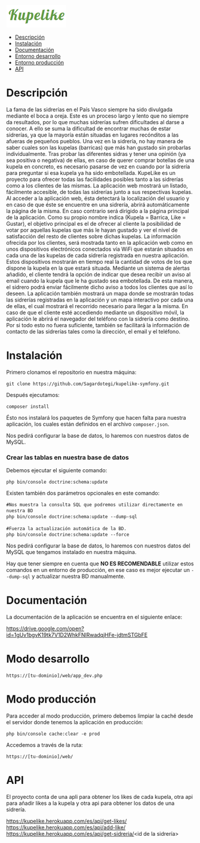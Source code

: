![logo](web/img/logo.png)

- [Descripción](#description)
- [Instalación](#install)
- [Documentación](#doc)
- [Entorno desarrollo](#dev)
- [Entorno producción](#prod)
- [API](#api)

# <a name="description"></a> Descripción

La fama de las sidrerías en el País Vasco siempre ha sido divulgada mediante el boca a oreja. Este es un proceso largo y lento que no siempre da resultados, por lo que muchas sidrerías sufren dificultades al darse a conocer.  A ello se suma la dificultad de encontrar muchas de estar sidrerías, ya que la mayoría están situadas en lugares recónditos a las afueras de pequeños pueblos.
Una vez en la sidrería, no hay manera de saber cuales son las kupelas (barricas) que más han gustado sin probarlas individualmente.
Tras probar las diferentes sidras y tener una opinión (ya sea positiva o negativa) de ellas, en caso de querer comprar botellas de una kupela en concreto, es necesario pasarse de vez en cuando por la sidrería para preguntar si esa kupela ya ha sido embotellada.
KupeLike es un proyecto para ofrecer todas las facilidades posibles tanto a las sidrerías como a los clientes de las mismas. La aplicación web mostrará un listado, fácilmente accesible, de todas las sidrerías junto a sus respectivas kupelas.  Al acceder a la aplicación web, ésta detectará la localización del usuario y en caso de que éste se encuentre en una sidrería, abrirá automáticamente la página de la misma. En caso contrario será dirigido a la página principal de la aplicación. Como su propio nombre indica (Kupela = Barrica, Like = Gustar), el objetivo principal es el de ofrecer al cliente la posibilidad de votar por aquellas kupelas que más le hayan gustado y ver el nivel de satisfacción del resto de clientes sobre dichas kupelas. La información ofrecida por los clientes, será mostrada tanto en la aplicación web como en unos dispositivos electrónicos conectados vía WiFi que estarán situados en cada una de las kupelas de cada sidrería registrada en nuestra aplicación. Estos dispositivos mostrarán en tiempo real la cantidad de votos de los que dispone la kupela en la que estará situada.
Mediante un sistema de alertas añadido, el cliente tendrá la opción de indicar que desea recibir un aviso al email cuando la kupela que le ha gustado sea embotellada. De esta manera, el sidrero podrá enviar fácilmente dicho aviso a todos los clientes que así lo deseen.
La aplicación también mostrará un mapa donde se mostrarán todas las sidrerías registradas en la aplicación y un mapa interactivo por cada una de ellas, el cual mostrará el recorrido necesario para llegar a la misma. En caso de que el cliente esté accediendo mediante un dispositivo móvil, la aplicación le abrirá el navegador del teléfono con la sidrería como destino.
Por si todo esto no fuera suficiente, también se facilitará la información de contacto de las sidrerías tales como la dirección, el email y el teléfono.

# <a name="install"></a> Instalación

Primero clonamos el repositorio en nuestra máquina:
```
git clone https://github.com/Sagardotegi/kupelike-symfony.git
```

Después ejecutamos:

```
composer install
```
Ésto nos instalará los paquetes de Symfony que hacen falta para nuestra aplicación, los cuales están definidos en el archivo `composer.json`.

Nos pedirá configurar la base de datos, lo haremos con nuestros datos de MySQL. 

### Crear las tablas en nuestra base de datos

Debemos ejecutar el siguiente comando:

```
php bin/console doctrine:schema:update
```

Existen también dos parámetros opcionales en este comando:

```
#Nos muestra la consulta SQL que podremos utilizar directamente en nuestra BD
php bin/console doctrine:schema:update --dump-sql

#Fuerza la actualización automática de la BD.
php bin/console doctrine:schema:update --force 
```

Nos pedirá configurar la base de datos, lo haremos con nuestros datos del MySQL que tengamos instalado en nuestra máquina.

Hay que tener siempre en cuenta que **NO ES RECOMENDABLE** utilizar estos comandos en un entorno de producción, en ese caso es mejor ejecutar un `--dump-sql` y actualizar nuestra BD manualmente.

# <a name="doc"></a> Documentación

La documentación de la aplicación se encuentra en el siguiente enlace:

https://drive.google.com/open?id=1gUv1bgvK19tk7V1D2WhkFNlRwadqjHFe-jdtmSTGbFE

# <a name="dev"></a> Modo desarrollo

```
https://[tu-dominio]/web/app_dev.php
```

# <a name="prod"></a> Modo producción

Para acceder al modo producción, primero debemos limpiar la caché desde el servidor donde tenemos la aplicación en producción:

```
php bin/console cache:clear -e prod
```

Accedemos a través de la ruta:

```
https://[tu-dominio]/web/
```

# <a name="api"></a> API

 El proyecto conta de una apli para obtener los likes de cada kupela, otra api para añadir likes a la kupela y otra api para obtener los datos de una sidrería.
 
 https://kupelike.herokuapp.com/es/api/get-likes/<id de la kupela>
 https://kupelike.herokuapp.com/es/api/add-like/<id de la kupela>
 https://kupelike.herokuapp.com/es/api/get-sidreria/<id de la sidrería>